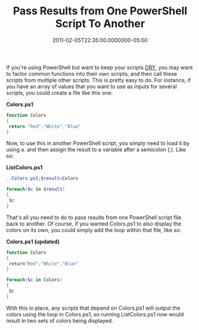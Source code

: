 ﻿---
title: Pass Results from One PowerShell Script To Another
date: "2011-02-05T22:35:00.0000000-05:00"
description: If you're using PowerShell but want to keep your scripts DRY, you may want to factor common functions into their own scripts, and then call these scripts from multiple other scripts.
featuredImage: /img/code-quality.png
---

If you're using PowerShell but want to keep your scripts [DRY](https://deviq.com/don-t-repeat-yourself/), you may want to factor common functions into their own scripts, and then call these scripts from multiple other scripts. This is pretty easy to do. For instance, if you have an array of values that you want to use as inputs for several scripts, you could create a file like this one:

**Colors.ps1**

```powershell
function Colors
{
 return "Red","White","Blue"
}
```

Now, to use this in another PowerShell script, you simply need to load it by using a. and then assign the result to a variable after a semicolon (;). Like so:

**ListColors.ps1**

```powershell
..Colors.ps1;$result=Colors

foreach($c in $result)
{
 $c
}
```

That's all you need to do to pass results from one PowerShell script file back to another. Of course, if you wanted Colors.ps1 to also display the colors on its own, you could simply add the loop within that file, like so:

**Colors.ps1 (updated)**

```powershell
function Colors
{
 return"Red","White","Blue"
}

foreach($c in Colors)
{
 $c
}
```

With this in place, any scripts that depend on Colors.ps1 will output the colors using the loop in Colors.ps1, so running ListColors.ps1 now would result in two sets of colors being displayed.

